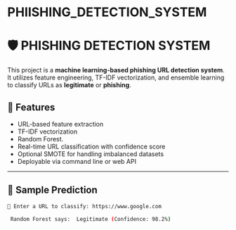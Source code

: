 # PHIISHING_DETECTION_SYSTEM
# 🛡️ PHISHING DETECTION SYSTEM

This project is a **machine learning-based phishing URL detection system**. It utilizes feature engineering, TF-IDF vectorization, and ensemble learning to classify URLs as **legitimate** or **phishing**.

## 📌 Features

- URL-based feature extraction
- TF-IDF vectorization
- Random Forest.
- Real-time URL classification with confidence score
- Optional SMOTE for handling imbalanced datasets
- Deployable via command line or web API

---

## 🧪 Sample Prediction

```bash
🔗 Enter a URL to classify: https://www.google.com

 Random Forest says:  Legitimate (Confidence: 98.2%)


